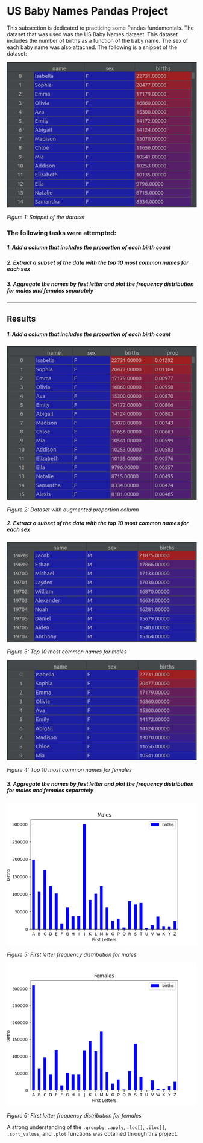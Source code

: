 # US Baby Names Pandas Project
This subsection is dedicated to practicing some Pandas fundamentals. The dataset that was used was the US Baby Names dataset. This dataset includes the number of births as a function of the baby name. The sex of each baby name was also attached. The following is a snippet of the dataset:

![](images/dataset_snippet.png)

*Figure 1: Snippet of the dataset*

### The following tasks were attempted:

##### 1. Add a column that includes the proportion of each birth count
##### 2. Extract a subset of the data with the top 10 most common names for each sex
##### 3. Aggregate the names by first letter and plot the frequency distribution for males and females separately

-------------------------

## Results

##### 1. Add a column that includes the proportion of each birth count

![](results/augmented_prop.png)

*Figure 2: Dataset with augmented proportion column*

##### 2. Extract a subset of the data with the top 10 most common names for each sex

![](results/top_males.png)

*Figure 3: Top 10 most common names for males*

![](results/top_females.png)

*Figure 4: Top 10 most common names for females*

##### 3. Aggregate the names by first letter and plot the frequency distribution for males and females separately

![](results/first_letters_male.png)

*Figure 5: First letter frequency distribution for males*

![](results/first_letters_female.png)

*Figure 6: First letter frequency distribution for females*


A strong understanding of the ```.groupby```, ```.apply```, ```.loc[]```, ```.iloc[]```, ```.sort_values```, and ```.plot``` functions was obtained through this project.